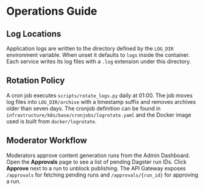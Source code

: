# Operations Guide

## Log Locations

Application logs are written to the directory defined by the `LOG_DIR` environment variable. When unset it defaults to `logs` inside the container. Each service writes its log files with a `.log` extension under this directory.

## Rotation Policy

A cron job executes `scripts/rotate_logs.py` daily at 01:00. The job moves log files into `LOG_DIR/archive` with a timestamp suffix and removes archives older than seven days. The cronjob definition can be found in `infrastructure/k8s/base/cronjobs/logrotate.yaml` and the Docker image used is built from `docker/logrotate`.


## Moderator Workflow

Moderators approve content generation runs from the Admin Dashboard.
Open the **Approvals** page to see a list of pending Dagster run IDs.
Click **Approve** next to a run to unblock publishing.
The API Gateway exposes `/approvals` for fetching pending runs and
`/approvals/{run_id}` for approving a run.
